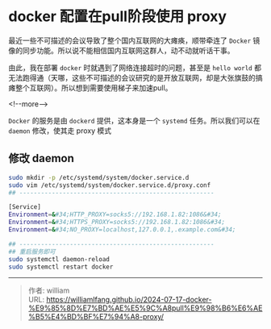 # docker 配置在pull阶段使用 proxy


最近一些不可描述的会议导致了整个国内互联网的大瘫痪，顺带牵连了 `Docker` 镜像的同步功能。所以说不能相信国内互联网这群人，动不动就听话干事。

由此，我在部署 `docker` 时就遇到了网络连接超时的问题，甚至是 `hello world` 都无法跑得通（天哪，这些不可描述的会议研究的是开放互联网，却是大张旗鼓的搞瘫整个互联网）。所以想到需要使用梯子来加速pull。

&lt;!--more--&gt;

`Docker` 的服务是由 `dockerd` 提供，这本身是一个 `systemd` 任务。所以我们可以在 `daemon` 修改，使其走 proxy 模式

## 修改 daemon

```bash
sudo mkdir -p /etc/systemd/system/docker.service.d
sudo vim /etc/systemd/system/docker.service.d/proxy.conf
## ------------------------------------------------------

[Service]
Environment=&#34;HTTP_PROXY=socks5://192.168.1.82:1086&#34;
Environment=&#34;HTTPS_PROXY=socks5://192.168.1.82:1086&#34;
Environment=&#34;NO_PROXY=localhost,127.0.0.1,.example.com&#34;

## ------------------------------------------------------
## 重启服务即可
sudo systemctl daemon-reload
sudo systemctl restart docker
```


---

> 作者: william  
> URL: https://williamlfang.github.io/2024-07-17-docker-%E9%85%8D%E7%BD%AE%E5%9C%A8pull%E9%98%B6%E6%AE%B5%E4%BD%BF%E7%94%A8-proxy/  

